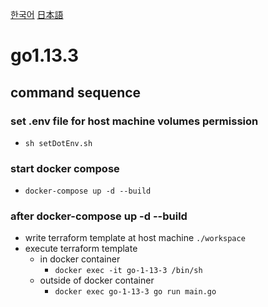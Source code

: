 [한국어](README.kr.md)
[日本語](README.jp.md)
# go1.13.3

## command sequence
### set .env file for host machine volumes permission
- `sh setDotEnv.sh`

### start docker compose
- `docker-compose up -d --build`

### after docker-compose up -d --build
- write terraform template at host machine `./workspace`
- execute terraform template 
  - in docker container
    - `docker exec -it go-1-13-3 /bin/sh`
  - outside of docker container
    - `docker exec go-1-13-3 go run main.go`
